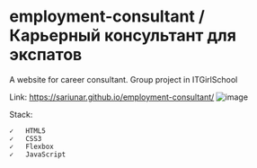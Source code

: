 # employment-consultant / Карьерный консультант для экспатов
A website for career consultant. Group project in ITGirlSchool

Link: https://sariunar.github.io/employment-consultant/
![image](https://user-images.githubusercontent.com/90380387/219002322-4e480e9d-5f5f-482e-8a5e-1cad6ef1255b.png)

Stack:

    ✓   HTML5
    ✓   CSS3
    ✓   Flexbox
    ✓   JavaScript
